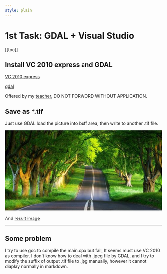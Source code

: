 ```yaml
---
style: plain
---
```

1st Task: GDAL + Visual Studio
===========

[[toc]]

## Install VC 2010 express and GDAL

[VC 2010 express](https://ouceducn-my.sharepoint.com/:u:/g/personal/gaofeng_ouc_edu_cn/EeLSAzv5H5tIgXPm3bADAJcBklbVYqMXw-G6G39t4ZGmEg?e=PZSmoS)

[gdal](https://ouceducn-my.sharepoint.com/:u:/g/personal/gaofeng_ouc_edu_cn/ES8fvuffgxdOs7lSwpTzocYBd4gJFrDde6vNIXFhQyMWeQ?e=7LbJgt)

Offered by my [teacher](https://github.com/summitgao), DO NOT FORWORD WITHOUT APPLICATION.

## Save as *.tif

Just use GDAL load the picture into buff area, then write to another .tif file.

![Source image](trees.jpg)

And [result image](trees.tif)

* * *

## Some problem

I try to use gcc to compile the main.cpp but fail, It seems must use VC 2010 as compiler.
I don't know how to deal with .jpeg file by GDAL, and I try to modify the suffix of output .tif file  to .jpg manually, however it cannot diaplay normally in markdown.